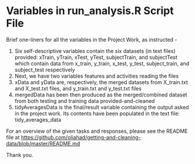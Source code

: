 # Variables in run_analysis.R Script File
Brief one-liners for all the variables in the Project Work, as instructed -

1. Six self-descriptive variables contain the six datasets (in text files) provided: xTrain, yTrain, xTest, yTest, subjectTrain, and subjectTest which contain data from x_train, y_train, x_test, y_test, subject_train, and subject_test respectively
2. Next, we have two variables features and activities reading the files 
3. xData and yData are, respectively, the merged datasets from X_train.txt and X_test.txt files, and y_train.txt and y_test.txt files
4. mergedData has been then produced as the merged/combined dataset from both testing and training data provided-and-cleaned
5. tidyAveragesData is the final/result variable containing the output asked in the project work. Its contents have been populated in the text file: tidy_averages_data

For an overview of the given tasks and responses, please see the README file at https://github.com/oliahad/getting-and-cleaning-data/blob/master/README.md

Thank you.
